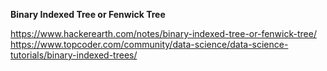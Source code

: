 **Binary Indexed Tree or Fenwick Tree**

https://www.hackerearth.com/notes/binary-indexed-tree-or-fenwick-tree/  
https://www.topcoder.com/community/data-science/data-science-tutorials/binary-indexed-trees/  

